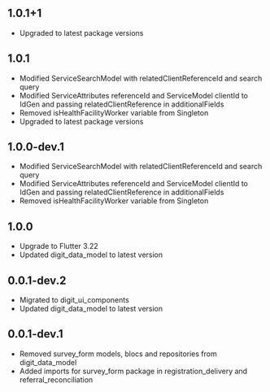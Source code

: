 ## 1.0.1+1

* Upgraded to latest package versions

## 1.0.1

* Modified ServiceSearchModel with relatedClientReferenceId and search query
* Modified ServiceAttributes referenceId and ServiceModel clientId to IdGen and passing
  relatedClientReference in additionalFields
* Removed isHealthFacilityWorker variable from Singleton
* Upgraded to latest package versions

## 1.0.0-dev.1

* Modified ServiceSearchModel with relatedClientReferenceId and search query
* Modified ServiceAttributes referenceId and ServiceModel clientId to IdGen and passing
  relatedClientReference in additionalFields
* Removed isHealthFacilityWorker variable from Singleton

## 1.0.0

* Upgrade to Flutter 3.22
* Updated digit_data_model to latest version

## 0.0.1-dev.2

* Migrated to digit_ui_components
* Updated digit_data_model to latest version

## 0.0.1-dev.1

* Removed survey_form models, blocs and repositories from digit_data_model
* Added imports for survey_form package in registration_delivery and referral_reconciliation
